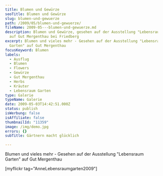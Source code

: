```yaml
---
title: Blumen und Gewürze
seoTitle: Blumen und Gewürze
slug: blumen-und-gewuerze
path: /2009/05/blumen-und-gewuerze/
fileName: 2009-05---blumen-und-gewuerze.md
description: Blumen und Gewürze, gesehen auf der Ausstellung "Lebensraum Garten"
  auf Gut Mergenthau bei Friedberg
excerpt: Blumen und vieles mehr - Gesehen auf der Ausstellung "Lebensraum
  Garten" auf Gut Mergenthau
focusKeyword: Blumen
labels:
  - Ausflug
  - Blumen
  - Flowers
  - Gewürze
  - Gut Mergenthau
  - Herbs
  - Kräuter
  - Lebensraum Garten
type: Galerie
typeName: Galerie
date: 2009-05-03T14:42:51.000Z
status: publish
isWerbung: false
isAffiliate: false
thumbnailId: "11359"
image: /img/demo.jpg
errors: {}
subTitle: Gärtnern macht glücklich
  
---
```


Blumen und vieles mehr - Gesehen auf der Ausstellung "Lebensraum Garten" auf Gut
Mergenthau

[myflickr tag="AnneLebensraumgarten2009"]

  